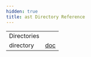 ```yaml
---
hidden: true
title: ast Directory Reference
---
```


|  |  |
|----|----|
| Directories |  |
| directory   | <a href="dir_02c0b9e2144019f191ac1b160e579e7b.md">doc</a> |
